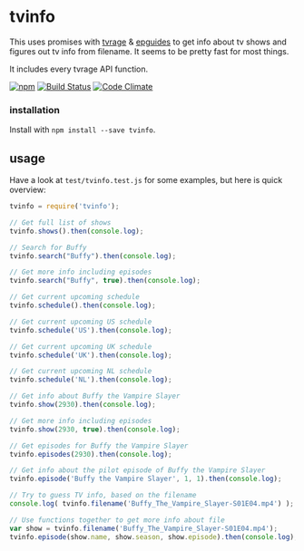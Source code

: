 # tvinfo

This uses promises with [tvrage](http://tvrage.com) & [epguides](http://epguides.com/) to get info about tv shows and figures out tv info from filename. It seems to be pretty fast for most things.

It includes every tvrage API function.

[![npm](https://www.npmjs.com/package/tvinfo)](https://nodei.co/npm/tvinfo.png)
[![Build Status](https://travis-ci.org/konsumer/tvinfo.svg?branch=master)](https://travis-ci.org/konsumer/tvinfo)
[![Code Climate](https://codeclimate.com/github/konsumer/tvinfo/badges/gpa.svg)](https://codeclimate.com/github/konsumer/tvinfo)

### installation
Install with `npm install --save tvinfo`.

## usage

Have a look at `test/tvinfo.test.js` for some examples, but here is quick overview:

```javascript
tvinfo = require('tvinfo');

// Get full list of shows
tvinfo.shows().then(console.log);

// Search for Buffy
tvinfo.search("Buffy").then(console.log);

// Get more info including episodes
tvinfo.search("Buffy", true).then(console.log);

// Get current upcoming schedule
tvinfo.schedule().then(console.log);

// Get current upcoming US schedule
tvinfo.schedule('US').then(console.log);

// Get current upcoming UK schedule
tvinfo.schedule('UK').then(console.log);

// Get current upcoming NL schedule
tvinfo.schedule('NL').then(console.log);

// Get info about Buffy the Vampire Slayer
tvinfo.show(2930).then(console.log);

// Get more info including episodes
tvinfo.show(2930, true).then(console.log);

// Get episodes for Buffy the Vampire Slayer
tvinfo.episodes(2930).then(console.log);

// Get info about the pilot episode of Buffy the Vampire Slayer
tvinfo.episode('Buffy the Vampire Slayer', 1, 1).then(console.log);

// Try to guess TV info, based on the filename
console.log( tvinfo.filename('Buffy_The_Vampire_Slayer-S01E04.mp4') );

// Use functions together to get more info about file
var show = tvinfo.filename('Buffy_The_Vampire_Slayer-S01E04.mp4');
tvinfo.episode(show.name, show.season, show.episode).then(console.log);
```